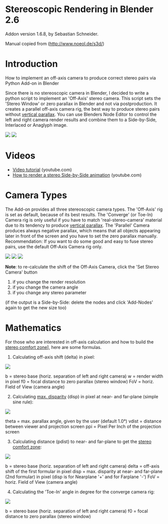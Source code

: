 Stereoscopic Rendering in Blender 2.6
=================
Addon version 1.6.8, by Sebastian Schneider.

Manual copied from (http://www.noeol.de/s3d/)

Introduction
============
How to implement an off-axis camera to produce correct stereo pairs via Python Add-on in Blender

Since there is no stereoscopic camera in Blender, I decided to write a python script to implement an 'Off-Axis' stereo camera. This script sets the 'Stereo Window' or zero parallax in Blender and not via postproduction. It creates a parallel off-axis camera rig, the best way to produce stereo pairs without [vertical parallax](http://www.noeol.de/s3d/vertical_parallax.html). You can use Blenders Node Editor to control the left and right camera render results and combine them to a Side-by-Side, Interlaced or Anaglyph image.

![](http://www.noeol.de/s3d/gui.png)
![](http://www.noeol.de/s3d/frustum.png)

Videos
======
* [Video tutorial](http://www.youtube.com/watch?v=HFhKxocDqnA) (youtube.com)
* [How to render a stereo Side-by-Side animation](http://www.youtube.com/watch?v=usWXat4pt1M) (youtube.com)

Camera Types
============

The Add-on provides all three stereoscopic camera types. The 'Off-Axis' rig is set as default, because of its best results. The 'Converge' (or Toe-In) Camera rig is only useful if you have to match 'real-stereo-camera' material due to its tendency to produce [vertical parallax](http://www.noeol.de/s3d/vertical_parallax.html). The 'Parallel' Camera produces always negative parallax, which means that all objects appearing later in front of the screen and you have to set the zero parallax manually. Recommendation: If you want to do some good and easy to fuse stereo pairs, use the default Off-Axis Camera rig only.

![](http://www.noeol.de/s3d/offaxis_rig.png) 
![](http://www.noeol.de/s3d/toein_rig.png) 
![](http://www.noeol.de/s3d/parallel_rig.png)

**Note**: to re-calculate the shift of the Off-Axis Camera, click the 'Set Stereo Camera' button
 1. if you change the render resolution
 2. if you change the camera angle
 3. if you change any stereo parameter

(if the output is a Side-by-Side: delete the nodes and click 'Add-Nodes' again to get the new size too)

Mathematics
===========

For those who are interested in off-axis calculation and how to build the [stereo comfort zone](http://www.noeol.de/s3d/near-far-plane.png)], here are some formulas.

1) Calculating off-axis shift (delta) in pixel:

![](http://www.noeol.de/s3d/delta_form.png)

b = stereo base (horiz. separation of left and right camera)
w = render width in pixel
f0 = focal distance to zero parallax (stereo window)
FoV = horiz. Field of View (camera angle)

2) Calculating [max. disparity](http://www.noeol.de/s3d/sleep.png) (disp) in pixel at near- and far-plane (simple sine rule):

![](http://www.noeol.de/s3d/disp_form.png)

theta = max. parallax angle, given by the user (default 1.0°)
vdist = distance between viewer and projection screen
ppi = Pixel Per Inch of the projection screen

3) Calculating distance (pdist) to near- and far-plane to get the [stereo comfort zone](http://www.noeol.de/s3d/near-far-plane.png):

![](http://www.noeol.de/s3d/pdist_form.png)

b = stereo base (horiz. separation of left and right camera)
delta = off-axis shift of the first formular in pixel
disp = max. disparity at near- and far-plane (2nd formular) in pixel (disp is for Nearplane '+' and for Farplane '-')
FoV = horiz. Field of View (camera angle)

4) Calculating the 'Toe-In' angle in degree for the converge camera rig:

![](http://www.noeol.de/s3d/toein_form.png)

b = stereo base (horiz. separation of left and right camera)
f0 = focal distance to zero parallax (stereo window)
